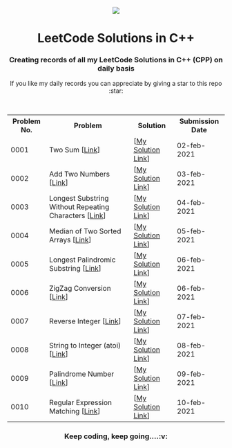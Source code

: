 <p  align="center"><a href="https://leetcode.com/mohitjaisal" ><img src="https://raw.githubusercontent.com/mohitjaisal/ImageStore/5d4d163659d264a66683ce1581e4be7786d32794/SvgStore/Competitive-Coding-Icons/leetcodecoloredsvg.svg"></img></a></p>

<h1  align="center"> LeetCode Solutions in C++ </h1>

<h3  align="center"> Creating records of all my LeetCode Solutions in C++ (CPP) on daily basis</h3>
<p  align="center"> If you like my daily records you can appreciate by giving a star to this repo :star:</p>
<br/>


<table style="width:100%" align="center">
  <tr>
    <th>Problem No.</th>
    <th>Problem</th>
    <th>Solution</th>
    <th>Submission Date</th>
  </tr>
  <tr>
    <td>0001</td>
    <td>Two Sum [<a href="https://leetcode.com/problems/two-sum/">Link</a>]</td>
    <td> [<a href="https://github.com/mohitjaisal/LeetCode-Problem-Solutions/blob/master/MyLeetcodeSolutionsInCPP/0001.Two-Sum.cpp">My Solution Link</a>]</td>
    <td>02-feb-2021</td>
  </tr>
  <tr>
    <td>0002</td>
    <td>Add Two Numbers [<a href="https://leetcode.com/problems/add-two-numbers/">Link</a>]</td>
    <td> [<a href="https://github.com/mohitjaisal/LeetCode-Problem-Solutions/blob/master/MyLeetcodeSolutionsInCPP/0002.Add-Two-Numbers.cpp">My Solution Link</a>]</td>
    <td>03-feb-2021</td>
  </tr>
  <tr>
    <td>0003</td>
    <td>Longest Substring Without Repeating Characters [<a href="https://leetcode.com/problems/longest-substring-without-repeating-characters/">Link</a>]</td>
    <td> [<a href="https://github.com/mohitjaisal/LeetCode-Problem-Solutions/blob/master/MyLeetcodeSolutionsInCPP/0003.Longest-Substring-Without-Repeating-Characters.cpp">My Solution Link</a>]</td>
    <td>04-feb-2021</td>
  </tr>
  <tr>
    <td>0004</td>
    <td>Median of Two Sorted Arrays [<a href="https://leetcode.com/problems/median-of-two-sorted-arrays/">Link</a>]</td>
    <td> [<a href="https://github.com/mohitjaisal/LeetCode-Problem-Solutions/blob/master/MyLeetcodeSolutionsInCPP/0004.Median-of-Two-Sorted-Arrays.cpp">My Solution Link</a>]</td>
    <td>05-feb-2021</td>
  </tr>
  <tr>
    <td>0005</td>
    <td>Longest Palindromic Substring [<a href="https://leetcode.com/problems/longest-palindromic-substring/">Link</a>]</td>
    <td> [<a href="https://leetcode.com/problems/longest-palindromic-substring/">My Solution Link</a>]</td>
    <td>06-feb-2021</td>
  </tr><tr>
    <td>0006</td>
    <td>ZigZag Conversion [<a href="https://leetcode.com/problems/zigzag-conversion/">Link</a>]</td>
    <td> [<a href="https://github.com/mohitjaisal/LeetCode-Problem-Solutions/blob/master/MyLeetcodeSolutionsInCPP/0006.ZigZag-Conversion.cpp" target="-blank">My Solution Link</a>]</td>
    <td>06-feb-2021</td>
  </tr><tr>
    <td>0007</td>
    <td>Reverse Integer [<a href="https://leetcode.com/problems/reverse-integer/">Link</a>]</td>
    <td> [<a href="https://github.com/mohitjaisal/LeetCode-Problem-Solutions/blob/master/MyLeetcodeSolutionsInCPP/0007.Reverse-Integer.cpp">My Solution Link</a>]</td>
    <td>07-feb-2021</td>
  </tr><tr>
    <td>0008</td>
    <td>String to Integer (atoi) [<a href="https://leetcode.com/problems/string-to-integer-atoi/">Link</a>]</td>
    <td> [<a href="https://github.com/mohitjaisal/LeetCode-Problem-Solutions/blob/master/MyLeetcodeSolutionsInCPP/0008.string-to-integer-atoi.cpp">My Solution Link</a>]</td>
    <td>08-feb-2021</td>
  </tr><tr>
    <td>0009</td>
    <td>Palindrome Number [<a href="https://leetcode.com/problems/palindrome-number/">Link</a>]</td>
    <td> [<a href="https://github.com/mohitjaisal/LeetCode-Problem-Solutions/blob/master/MyLeetcodeSolutionsInCPP/0009.palindrome-number.cpp">My Solution Link</a>]</td>
    <td>09-feb-2021</td>
  </tr><tr>
    <td>0010</td>
    <td>Regular Expression Matching [<a href="https://leetcode.com/problems/regular-expression-matching/">Link</a>]</td>
    <td> [<a href="https://github.com/mohitjaisal/LeetCode-Problem-Solutions/blob/master/MyLeetcodeSolutionsInCPP/0010.Regular-Expression-Matching.cpp">My Solution Link</a>]</td>
    <td>10-feb-2021</td>
  </tr>
</table>


<h3  align="center"> Keep coding, keep going....:v:</h3>
